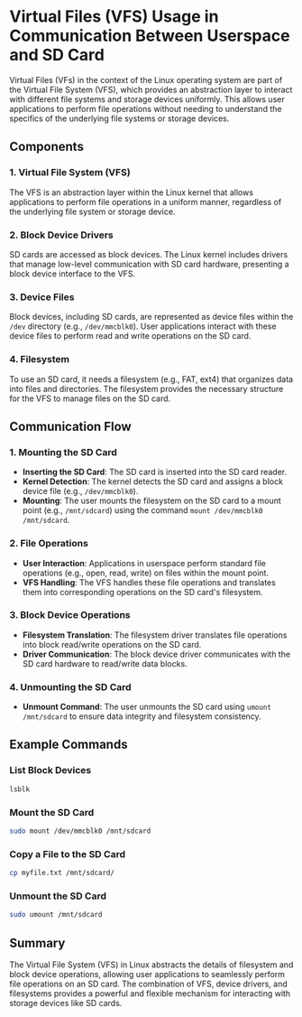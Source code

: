 
# Virtual Files (VFS) Usage in Communication Between Userspace and SD Card



Virtual Files (VFs) in the context of the Linux operating system are part of the Virtual File System (VFS), which provides an abstraction layer to interact with different file systems and storage devices uniformly. This allows user applications to perform file operations without needing to understand the specifics of the underlying file systems or storage devices.

##  Components

### 1. Virtual File System (VFS)

The VFS is an abstraction layer within the Linux kernel that allows applications to perform file operations in a uniform manner, regardless of the underlying file system or storage device.

### 2. Block Device Drivers

SD cards are accessed as block devices. The Linux kernel includes drivers that manage low-level communication with SD card hardware, presenting a block device interface to the VFS.

### 3. Device Files

Block devices, including SD cards, are represented as device files within the `/dev` directory (e.g., `/dev/mmcblk0`). User applications interact with these device files to perform read and write operations on the SD card.

### 4. Filesystem

To use an SD card, it needs a filesystem (e.g., FAT, ext4) that organizes data into files and directories. The filesystem provides the necessary structure for the VFS to manage files on the SD card.

## Communication Flow

### 1. Mounting the SD Card

- **Inserting the SD Card**: The SD card is inserted into the SD card reader.
- **Kernel Detection**: The kernel detects the SD card and assigns a block device file (e.g., `/dev/mmcblk0`).
- **Mounting**: The user mounts the filesystem on the SD card to a mount point (e.g., `/mnt/sdcard`) using the command `mount /dev/mmcblk0 /mnt/sdcard`.

### 2. File Operations

- **User Interaction**: Applications in userspace perform standard file operations (e.g., open, read, write) on files within the mount point.
- **VFS Handling**: The VFS handles these file operations and translates them into corresponding operations on the SD card's filesystem.

### 3. Block Device Operations

- **Filesystem Translation**: The filesystem driver translates file operations into block read/write operations on the SD card.
- **Driver Communication**: The block device driver communicates with the SD card hardware to read/write data blocks.

### 4. Unmounting the SD Card

- **Unmount Command**: The user unmounts the SD card using `umount /mnt/sdcard` to ensure data integrity and filesystem consistency.

## Example Commands

### List Block Devices

```bash
lsblk
```

### Mount the SD Card

```bash
sudo mount /dev/mmcblk0 /mnt/sdcard
```

### Copy a File to the SD Card

```bash
cp myfile.txt /mnt/sdcard/
```

### Unmount the SD Card

```bash
sudo umount /mnt/sdcard
```

## Summary

The Virtual File System (VFS) in Linux abstracts the details of filesystem and block device operations, allowing user applications to seamlessly perform file operations on an SD card. The combination of VFS, device drivers, and filesystems provides a powerful and flexible mechanism for interacting with storage devices like SD cards.
